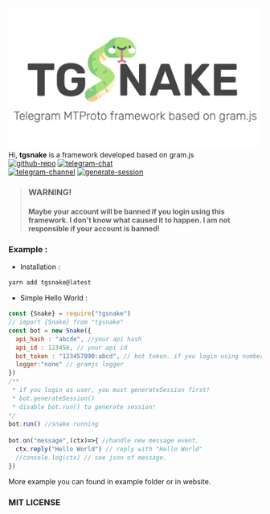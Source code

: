 ![tgsnakeicon-flaticon](./media/tgsnake.jpg)  
Hi, **tgsnake** is a framework developed based on gram.js  
[![github-repo](https://img.shields.io/badge/Github-butthx-blue.svg?style=for-the-badge&logo=github)](https://github.com/butthx/tgsnake)
[![telegram-chat](https://img.shields.io/badge/Telegram-Chat-blue.svg?style=for-the-badge&logo=telegram)](https://t.me/tgsnakechat)  
[![telegram-channel](https://img.shields.io/badge/Telegram-Channel-blue.svg?style=for-the-badge&logo=telegram)](https://t.me/tgsnake)
[![generate-session](https://img.shields.io/badge/Generate-Session-blue.svg?style=for-the-badge&logo=replit)](https://replit.com/@butthx/TgSnakeGenerateSessions)  


> ### WARNING! <br/>
> #### Maybe your account will be banned if you login using this framework. I don't know what caused it to happen. I am not responsible if your account is banned!

### Example : 

- Installation :  

```bash 
yarn add tgsnake@latest
```
- Simple Hello World :   

```javascript
const {Snake} = require("tgsnake")
// import {Snake} from "tgsnake"
const bot = new Snake({
  api_hash : "abcde", //your api hash
  api_id : 123456, // your api id
  bot_token : "123457890:abcd", // bot token. if you login using number delete this.
  logger:"none" // gramjs logger
})
/**
 * if you login as user, you must generateSession first! 
 * bot.generateSession()
 * disable bot.run() to generate session!
*/
bot.run() //snake running

bot.on("message",(ctx)=>{ //handle new message event.
  ctx.reply("Hello World") // reply with "Hello World"
  //console.log(ctx) // see json of message.
})
```
More example you can found in example folder or in website.
  
### MIT LICENSE 